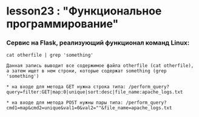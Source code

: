 # lesson23 : "Функциональное программирование"

### Сервис на Flask, реализующий функционал команд Linux:


	cat otherfile | grep 'something'
		
	Данная запись выводит все содержимое файла otherfile (cat otherfile), а затем ищет в нем строки, которые содержат something (grep 'something')

	* на входе для метода GET нужна строка типа: /perform_query?query=filter:GET|map:0|unique|sort:desc|file_name:apache_logs.txt

	* на входе для метода POST нужны пары типа: /perform_query?cmd1=map&cmd2=unique&val1=0&val2=""&file_name=apache_logs.txt	